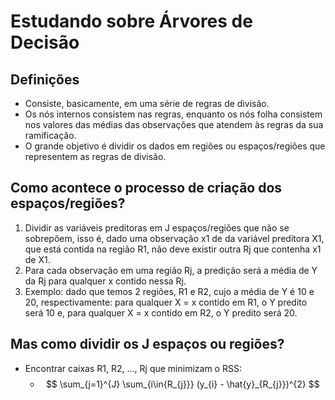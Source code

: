 # Estudando sobre Árvores de Decisão

## Definições
- Consiste, basicamente, em uma série de regras de divisão.
- Os nós internos consistem nas regras, enquanto os nós folha consistem nos valores das médias das observações que atendem às regras da sua ramificação.
- O grande objetivo é dividir os dados em regiões ou espaços/regiões que representem as regras de divisão.

## Como acontece o processo de criação dos espaços/regiões?
1) Dividir as variáveis preditoras em J espaços/regiões que não se sobrepõem, isso é, dado uma observação x1 de da variável preditora X1, que está contida na região R1, não deve existir outra Rj que contenha x1 de X1.
2) Para cada observação em uma região Rj, a predição será a média de Y da Rj para qualquer x contido nessa Rj.
3) Exemplo: dado que temos 2 regiões, R1 e R2, cujo a média de Y é 10 e 20, respectivamente: para qualquer X = x contido em R1, o Y predito será 10 e, para qualquer X = x contido em R2, o Y predito será 20.

## Mas como dividir os J espaços ou regiões?
- Encontrar caixas R1, R2, ..., Rj que minimizam o RSS:
    - $$ \sum_{j=1}^{J} \sum_{i\in{R_{j}}} (y_{i} - \hat{y}_{R_{j}})^{2} $$